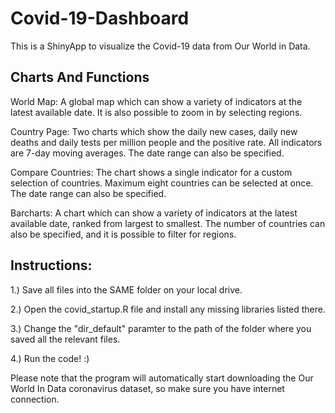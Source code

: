 # Covid-19-Dashboard
This is a ShinyApp to visualize the Covid-19 data from Our World in Data.

## Charts And Functions

World Map: A global map which can show a variety of indicators at the latest available date. It is also possible to zoom in by selecting regions.

Country Page: Two charts which show the daily new cases, daily new deaths and daily tests per million people and the positive rate. All indicators are 7-day moving averages. The date range can also be specified.

Compare Countries: The chart shows a single indicator for a custom selection of countries. Maximum eight countries can be selected at once. The date range can also be specified.

Barcharts: A chart which can show a variety of indicators at the latest available date, ranked from largest to smallest. The number of countries can also be specified, and it is possible to filter for regions.


## Instructions:

1.) Save all files into the SAME folder on your local drive.

2.) Open the covid_startup.R file and install any missing libraries listed there.

3.) Change the "dir_default" paramter to the path of the folder where you saved all the relevant files.

4.) Run the code! :)

Please note that the program will automatically start downloading the Our World In Data coronavirus dataset, so make sure you have internet connection.
